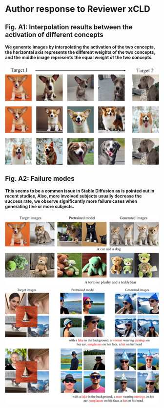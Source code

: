 
# Author response to Reviewer xCLD


## Fig. A1: Interpolation results between the activation of different concepts
#### We generate images by interpolating the activation of the two concepts, the horizontal axis represents the different weights of the two concepts, and the middle image represents the equal weight of the two concepts.
![image](https://github.com/anonymouscones/anonymous/blob/main/assets/interpolation.jpg)

## Fig. A2: Failure modes 
#### This seems to be a common issue in Stable Diffusion as is pointed out in recent studies, Also, more involved subjects usually decrease the success rate, we observe significantly more failure cases when generating five or more subjects.
![image](https://github.com/anonymouscones/anonymous/blob/main/assets/failure_cases.jpg)
![image](https://github.com/anonymouscones/anonymous/blob/main/assets/five_subjects.jpg)

